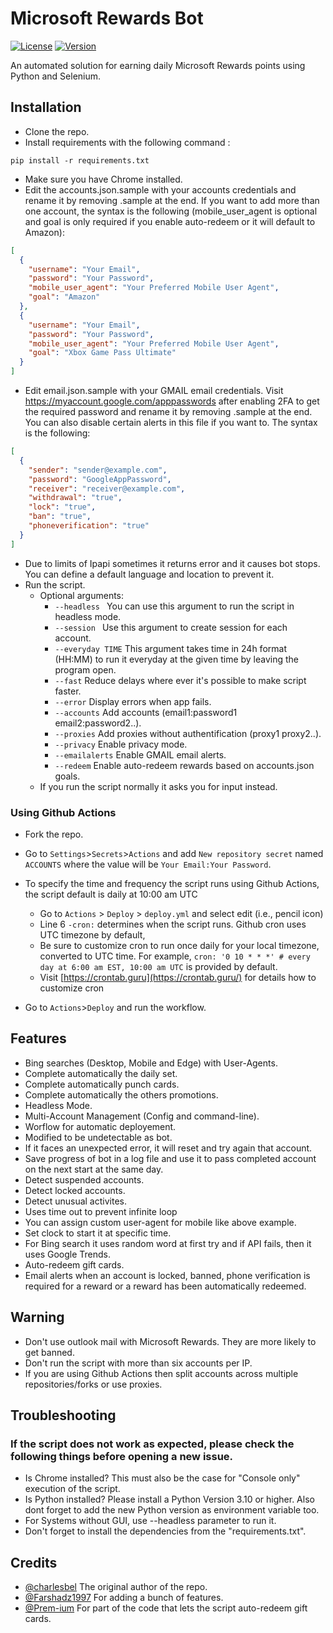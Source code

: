 # Microsoft Rewards Bot

[![License](https://img.shields.io/badge/license-MIT-green.svg?style=flat)](LICENSE)
[![Version](https://img.shields.io/badge/version-v0.1-blue.svg?style=flat)](#)

An automated solution for earning daily Microsoft Rewards points using Python and Selenium.

## Installation

- Clone the repo.
- Install requirements with the following command :

```
pip install -r requirements.txt
```

- Make sure you have Chrome installed.
- Edit the accounts.json.sample with your accounts credentials and rename it by removing .sample at the end. If you want to add more than one account, the syntax is the following (mobile_user_agent is optional and goal is only required if you enable auto-redeem or it will default to Amazon):

```json
[
  {
    "username": "Your Email",
    "password": "Your Password",
    "mobile_user_agent": "Your Preferred Mobile User Agent",
    "goal": "Amazon"
  },
  {
    "username": "Your Email",
    "password": "Your Password",
    "mobile_user_agent": "Your Preferred Mobile User Agent",
    "goal": "Xbox Game Pass Ultimate"
  }
]
```

- Edit email.json.sample with your GMAIL email credentials. Visit https://myaccount.google.com/apppasswords after enabling 2FA to get the required password and rename it by removing .sample at the end. You can also disable certain alerts in this file if you want to. The syntax is the following:

```json
[
  {
    "sender": "sender@example.com",
    "password": "GoogleAppPassword",
    "receiver": "receiver@example.com",
    "withdrawal": "true",
    "lock": "true",
    "ban": "true",
    "phoneverification": "true"
  }
]
```

- Due to limits of Ipapi sometimes it returns error and it causes bot stops. You can define a default language and location to prevent it.
- Run the script.
  - Optional arguments:
    - `--headless ` You can use this argument to run the script in headless mode.
    - `--session ` Use this argument to create session for each account.
    - `--everyday TIME` This argument takes time in 24h format (HH:MM) to run it everyday at the given time by leaving the program open.
    - `--fast` Reduce delays where ever it's possible to make script faster.
    - `--error` Display errors when app fails.
    - `--accounts` Add accounts (email1:password1 email2:password2..).
    - `--proxies` Add proxies without authentification (proxy1 proxy2..).
    - `--privacy` Enable privacy mode.
    - `--emailalerts` Enable GMAIL email alerts.
    - `--redeem` Enable auto-redeem rewards based on accounts.json goals.
  - If you run the script normally it asks you for input instead.

### Using Github Actions

- Fork the repo.
- Go to `Settings`>`Secrets`>`Actions` and add `New repository secret` named `ACCOUNTS` where the value will be `Your Email:Your Password`.
- To specify the time and frequency the script runs using Github Actions, the script default is daily at 10:00 am UTC

  - Go to `Actions` > `Deploy` > `deploy.yml` and select edit (i.e., pencil icon)
  - Line 6 `-cron:` determines when the script runs. Github cron uses UTC timezone by default,
  - Be sure to customize cron to run once daily for your local timezone, converted to UTC time. For example, `cron: '0 10 * * *' # every day at 6:00 am EST, 10:00 am UTC` is provided by default.
  - Visit [https://crontab.guru](https://crontab.guru/) for details how to customize cron

- Go to `Actions`>`Deploy` and run the workflow.

## Features

- Bing searches (Desktop, Mobile and Edge) with User-Agents.
- Complete automatically the daily set.
- Complete automatically punch cards.
- Complete automatically the others promotions.
- Headless Mode.
- Multi-Account Management (Config and command-line).
- Worflow for automatic deployement.
- Modified to be undetectable as bot.
- If it faces an unexpected error, it will reset and try again that account.
- Save progress of bot in a log file and use it to pass completed account on the next start at the same day.
- Detect suspended accounts.
- Detect locked accounts.
- Detect unusual activites.
- Uses time out to prevent infinite loop
- You can assign custom user-agent for mobile like above example.
- Set clock to start it at specific time.
- For Bing search it uses random word at first try and if API fails, then it uses Google Trends.
- Auto-redeem gift cards.
- Email alerts when an account is locked, banned, phone verification is required for a reward or a reward has been automatically redeemed.

## Warning

- Don't use outlook mail with Microsoft Rewards. They are more likely to get banned.
- Don't run the script with more than six accounts per IP.
- If you are using Github Actions then split accounts across multiple repositories/forks or use proxies.

## Troubleshooting

### If the script does not work as expected, please check the following things before opening a new issue.

- Is Chrome installed? This must also be the case for "Console only" execution of the script.
- Is Python installed? Please install a Python Version 3.10 or higher. Also dont forget to add the new Python version as environment variable too.
- For Systems without GUI, use --headless parameter to run it.
- Don't forget to install the dependencies from the "requirements.txt".

## Credits

- [@charlesbel](https://github.com/charlesbel) The original author of the repo.
- [@Farshadz1997](https://github.com/farshadz1997) For adding a bunch of features.
- [@Prem-ium](https://github.com/Prem-ium) For part of the code that lets the script auto-redeem gift cards.
